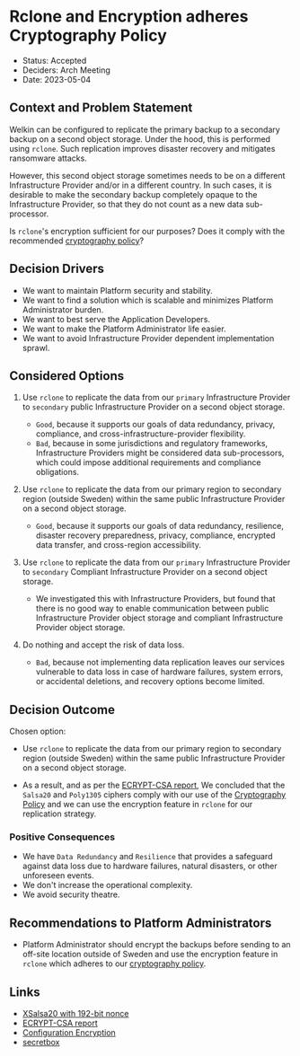 # Rclone and Encryption adheres Cryptography Policy

- Status: Accepted
- Deciders: Arch Meeting
- Date: 2023-05-04

## Context and Problem Statement

Welkin can be configured to replicate the primary backup to a secondary backup on a second object storage. Under the hood, this is performed using `rclone`. Such replication improves disaster recovery and mitigates ransomware attacks.

However, this second object storage sometimes needs to be on a different Infrastructure Provider and/or in a different country.
In such cases, it is desirable to make the secondary backup completely opaque to the Infrastructure Provider, so that they do not count as a new data sub-processor.

Is `rclone`'s encryption sufficient for our purposes? Does it comply with the recommended [cryptography policy](../operator-manual/cryptography.md)?

## Decision Drivers

- We want to maintain Platform security and stability.
- We want to find a solution which is scalable and minimizes Platform Administrator burden.
- We want to best serve the Application Developers.
- We want to make the Platform Administrator life easier.
- We want to avoid Infrastructure Provider dependent implementation sprawl.

## Considered Options

1. Use `rclone` to replicate the data from our `primary` Infrastructure Provider to `secondary` public Infrastructure Provider on a second object storage.

    - `Good`, because it supports our goals of data redundancy, privacy, compliance, and cross-infrastructure-provider flexibility.
    - `Bad`, because in some jurisdictions and regulatory frameworks, Infrastructure Providers might be considered data sub-processors, which could impose additional requirements and compliance obligations.

1. Use `rclone` to replicate the data from our primary region to secondary region (outside Sweden) within the same public Infrastructure Provider on a second object storage.

    - `Good`, because it supports our goals of data redundancy, resilience, disaster recovery preparedness, privacy, compliance, encrypted data transfer, and cross-region accessibility.

1. Use `rclone` to replicate the data from our `primary` Infrastructure Provider to `secondary` Compliant Infrastructure Provider on a second object storage.

    - We investigated this with Infrastructure Providers, but found that there is no good way to enable communication between public Infrastructure Provider object storage and compliant Infrastructure Provider object storage.

1. Do nothing and accept the risk of data loss.

    - `Bad`, because not implementing data replication leaves our services vulnerable to data loss in case of hardware failures, system errors, or accidental deletions, and recovery options become limited.

## Decision Outcome

Chosen option:

- Use `rclone` to replicate the data from our primary region to secondary region (outside Sweden) within the same public Infrastructure Provider on a second object storage.

- As a result, and as per the [ECRYPT-CSA report](https://ec.europa.eu/research/participants/documents/downloadPublic?documentIds=080166e5ba203b9b&appId=PPGMS), We concluded that the `Salsa20` and `Poly1305` ciphers comply with our use of the [Cryptography Policy](./../operator-manual/cryptography.md) and we can use the encryption feature in `rclone` for our replication strategy.

### Positive Consequences

- We have `Data Redundancy` and `Resilience` that provides a safeguard against data loss due to hardware failures, natural disasters, or other unforeseen events.
- We don't increase the operational complexity.
- We avoid security theatre.

## Recommendations to Platform Administrators

- Platform Administrator should encrypt the backups before sending to an off-site location outside of Sweden and use the encryption feature in `rclone` which adheres to our [cryptography policy](../operator-manual/cryptography.md).

## Links

- [XSalsa20 with 192-bit nonce](https://en.wikipedia.org/wiki/Salsa20#XSalsa20_with_192-bit_nonce)
- [ECRYPT-CSA report](https://ec.europa.eu/research/participants/documents/downloadPublic?documentIds=080166e5ba203b9b&appId=PPGMS)
- [Configuration Encryption](https://rclone.org/docs/#configuration-encryption)
- [secretbox](https://pkg.go.dev/golang.org/x/crypto/nacl/secretbox)
